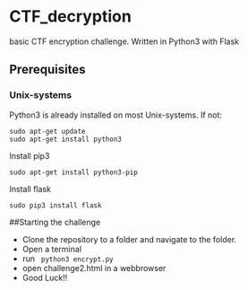 # CTF_decryption
basic CTF encryption challenge. Written in Python3 with Flask

## Prerequisites

### Unix-systems
Python3 is already installed on most Unix-systems. If not:
```
sudo apt-get update
sudo apt-get install python3
```

Install pip3
```
sudo apt-get install python3-pip
```

Install flask
```
sudo pip3 install flask
```

##Starting the challenge
* Clone the repository to a folder and navigate to the folder.
* Open a terminal
* run ``` python3 encrypt.py```
* open challenge2.html in a webbrowser
* Good Luck!!
